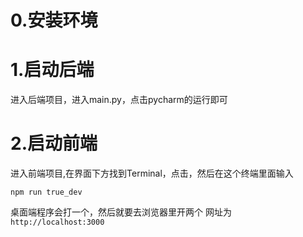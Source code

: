 # 0.安装环境


# 1.启动后端
进入后端项目，进入main.py，点击pycharm的运行即可

# 2.启动前端
进入前端项目,在界面下方找到Terminal，点击，然后在这个终端里面输入
```shell
npm run true_dev
```
桌面端程序会打一个，然后就要去浏览器里开两个
网址为
`http://localhost:3000`